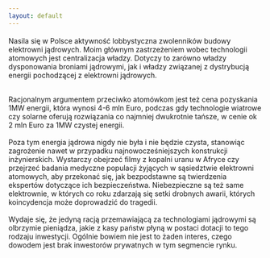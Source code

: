 ```yaml
---
layout: default
---
```


<!--19--><p style="margin: 0px 0px 18px; font-size: 18px; font-family: Helvetica;">
Nasila się w Polsce aktywność lobbystyczna zwolenników budowy elektrowni jądrowych. Moim głównym zastrzeżeniem wobec technologii atomowych jest centralizacja władzy. Dotyczy to zarówno władzy dysponowania broniami jądrowymi, jak i władzy związanej z dystrybucją energii pochodzącej z elektrowni jądrowych.<div><br></div><div>Racjonalnym argumentem przeciwko atomówkom jest też cena pozyskania 1MW energii, która wynosi 4-6 mln Euro, podczas gdy technologie wiatrowe czy solarne oferują rozwiązania co najmniej dwukrotnie tańsze, w cenie ok 2 mln Euro za 1MW czystej energii.</div><div><br></div><div>Poza tym energia jądrowa nigdy nie była i nie będzie czysta, stanowiąc zagrożenie nawet w przypadku najnowocześniejszych konstrukcji inżynierskich. Wystarczy obejrzeć filmy z kopalni uranu w Afryce czy przejrzeć badania medyczne populacji żyjących w sąsiedztwie elektrowni atomowych, aby przekonać się, jak bezpodstawne są twierdzenia ekspertów dotyczące ich bezpieczeństwa. Niebezpieczne są też same elektrownie, w których co roku zdarzają się setki drobnych awarii, których koincydencja może doprowadzić do tragedii.</div><div><br></div><div>Wydaje się, że jedyną racją przemawiającą za technologiami jądrowymi są olbrzymie pieniądza, jakie z kasy państw płyną w postaci dotacji to tego rodzaju inwestycji. Ogólnie bowiem nie jest to żaden interes, czego dowodem jest brak inwestorów prywatnych w tym segmencie rynku.<br><div><br></div></div></p>